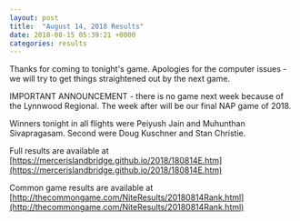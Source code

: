 ```yaml
---
layout: post
title:  "August 14, 2018 Results"
date: 2018-08-15 05:39:21 +0000
categories: results
---
```

Thanks for coming to tonight's game. Apologies for the computer issues - we will try to get things straightened out by the next game.

IMPORTANT ANNOUNCEMENT - there is no game next week because of the Lynnwood Regional. The week after will be our final NAP game of 2018.

Winners tonight in all flights were Peiyush Jain and Muhunthan Sivapragasam. Second were Doug Kuschner and Stan Christie.

Full results are available at [https://mercerislandbridge.github.io/2018/180814E.htm](https://mercerislandbridge.github.io/2018/180814E.htm)

Common game results are available at [http://thecommongame.com/NiteResults/20180814Rank.html](http://thecommongame.com/NiteResults/20180814Rank.html)
